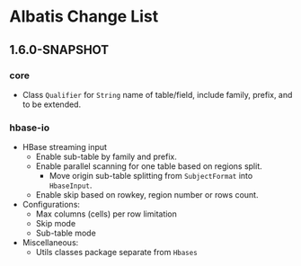 # Albatis Change List

## 1.6.0-SNAPSHOT

### core

- Class `Qualifier` for `String` name of table/field, include family, prefix, and to be extended.

### hbase-io

- HBase streaming input
  - Enable sub-table by family and prefix.
  - Enable parallel scanning for one table based on regions split.
    - Move origin sub-table splitting from `SubjectFormat` into `HbaseInput`.
  - Enable skip based on rowkey, region number or rows count.
- Configurations:
  - Max columns (cells) per row limitation
  - Skip mode
  - Sub-table mode
- Miscellaneous:
  - Utils classes package separate from `Hbases`